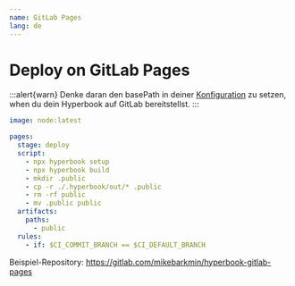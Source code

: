 ```yaml
---
name: GitLab Pages
lang: de
---
```


# Deploy on GitLab Pages

:::alert{warn}
Denke daran den basePath in deiner [Konfiguration](/configuration/book) zu
setzen, when du dein Hyperbook auf GitLab bereitstellst.
:::

```yml
image: node:latest

pages:
  stage: deploy
  script:
    - npx hyperbook setup
    - npx hyperbook build
    - mkdir .public
    - cp -r ./.hyperbook/out/* .public
    - rm -rf public
    - mv .public public
  artifacts:
    paths:
      - public
  rules:
    - if: $CI_COMMIT_BRANCH == $CI_DEFAULT_BRANCH
```

Beispiel-Repository: https://gitlab.com/mikebarkmin/hyperbook-gitlab-pages
